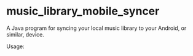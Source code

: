 # music_library_mobile_syncer
A Java program for syncing your local music library to your Android, or similar, device.

Usage:
<To be filled out...>